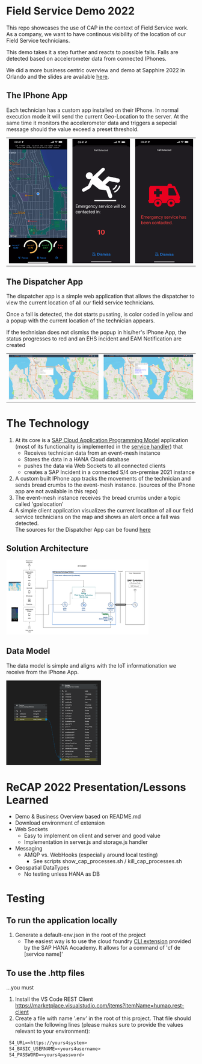 # Field Service Demo 2022
This repo showcases the use of CAP in the context of Field Service work. As a company, we want to have continous visibility of the location of our Field Service technicians.


This demo takes it a step further and reacts to possible falls. Falls are detected based on accelerometer data from connected IPhones. 

We did a more business centric overview and demo at Sapphire 2022 in Orlando and the slides are available [here](./doc/sapphire_presentation/BTP127_CAPCustomerSuccessStory_Final.pdf). 

## The IPhone App
Each technician has a custom app installed on their IPhone. In normal execution mode it will send the current Geo-Location to the server. At the same time it monitors the accelerometer data and triggers a sepecial message should the value exceed a preset threshold. 

<table width="100%" border="0"><tr>
<td><img src="./doc/images/iphone/iphone_app.png" alt="IPhone App"  /></td>
<td><img src="./doc/images/iphone/iphone_app_fall_detected.png" alt="IPhone App" /></td>
<td><img src="./doc/images/iphone/iphone_app_incident_initiated.png" alt="IPhone App" /></td>
</table>

## The Dispatcher App
The dispatcher app is a simple web application that allows the dispatcher to view the current location of all our field service technicians. 

Once a fall is detected, the dot starts pusating, is color coded in yellow and a popup with the current location of the technician appears. 

If the technisian does not dismiss the popup in his/her's IPhone App, the status progresses to red and an EHS incident and EAM Notification are created
<table width="100%" border="0"><tr>
<td><img src="./doc/images/dispatcher/dispatcher_yellow.png" alt="Dispatcher App - Status Yellow"  /></td>
<td><img src="./doc/images/dispatcher/dispatcher_red.png" alt="Dispatcher App - Status Red" /></td>
</table>

# The Technology
1. At its core is a [SAP Cloud Application Programming Model](https://cap.cloud.sap/docs/) application (most of its functionality is implemented in the [service handler](./srv/handlers/storage.js))  that
    - Receives technician data from an event-mesh instance
    - Stores the data in a HANA Cloud database
    - pushes the data via Web Sockets to all connected clients
    - creates a SAP Incident in a connected S/4 on-premise 2021 instance
2. A custom built IPhone app tracks the movements of the technician and sends bread crumbs to the event-mesh instance. (sources of the IPhone app are not available in this repo)
3. The event-mesh instance receives the bread crumbs under a topic called 'gpslocation'
4. A simple client application visualizes the current locatiton of all our field service technicians on the map and shows an alert once a fall was detected. <br>
The sources for the Dispatcher App can be found [here](./app)

## Solution Architecture
<img src="./doc/images/solution/sol_arch.png" alt="Solution Arhitecture" width="75%"/>

## Data Model
The data model is simple and aligns with the IoT informationation we receive from the IPhone App.

<img src="./doc/images/data_model/cds.png" alt="CDS Data Model" width="50%"/>


# ReCAP 2022 Presentation/Lessons Learned
- Demo & Business Overview based on README.md
- Download environment cf extension
- Web Sockets
    - Easy to implement on client and server and good value
    - Implementation in server.js and storage.js handler
- Messaging
    - AMQP vs. WebHooks (especially around local testing)
        - See scripts show_cap_processes.sh / kill_cap_processes.sh
- Geospatial DataTypes
    - No testing unless HANA as DB


# Testing
## To run the application locally
1. Generate a default-env.json in the root of the project
    - The easiest way is to use the cloud foundry [CLI extension](https://github.com/saphanaacademy/DefaultEnv) provided by the SAP HANA Accademy. It allows for a command of 'cf de [service name]'

## To use the .http files 
...you must
1. Install the VS Code REST Client https://marketplace.visualstudio.com/items?itemName=humao.rest-client
2. Create a file with name '.env' in the root of this project. That file should contain the following lines (please makes sure to provide the values relevant to your environment):
```.env
 S4_URL=<https://yours4system>
 S4_BASIC_USERNAME=<yours4username>
 S4_PASSWORD=<yours4password>
```


